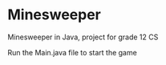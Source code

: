 # Minesweeper
Minesweeper in Java, project for grade 12 CS

Run the Main.java file to start the game
